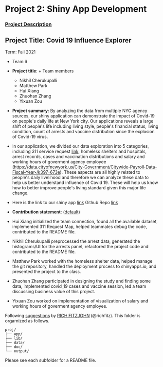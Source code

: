 # Project 2: Shiny App Development

### [Project Description](doc/project2_desc.md)


## Project Title: Covid 19 Influence Explorer
Term: Fall 2021

+ Team 6
+ **Project title**: + Team members
	+ Nikhil Cherukupalli
	+ Matthew Park
	+ Hui Xiang
	+ Zhuohan Zhang
	+ Yixuan Zou

+ **Project summary**: By analyzing the data from multiple NYC agency sources, our shiny application can demonstrate the impact of Covid-19 on people's daily life at New York city. Our applications reveals a large shift of people's life including living style, people's financial status, living condition, count of arrests and vaccine distribution since the explosion of Covid-19 virus.
+ In our application, we divided our data exploration into 5 categories, including 311 service request [link](https://data.cityofnewyork.us/Social-Services/311-Service-Requests-from-2010-to-Present/erm2-nwe9), homeless shelters and hospitals, arrest records, cases and vaccination distributions and salary and working hours of goverment agency employee (https://data.cityofnewyork.us/City-Government/Citywide-Payroll-Data-Fiscal-Year-/k397-673e). These aspects are all highly related to people's daily livelihood and therefore we can analyze these data to help us better understand influence of Covid 19. These will help us know how to better improve people's living standard given this major life change. 
+ Here is the link to our shiny app [link](https://matthewpark319.shinyapps.io/ADSProject2_Group6/)
Github Repo [link]()

+ **Contribution statement**: ([default](doc/a_note_on_contributions.md)) 
+ Hui Xiang initialized the team connection, found all the available dataset, implemented 311 Request Map, helped teammates debug the code, contributed to the README file.
+ Nikhil Cherukupalli preprocessed the arrest data, generated the histograms/UI for the arrests panel, refactored the project code and contributed to the README file.
+ Matthew Park worked with the homeless shelter data, helped manage the git repository, handled the deployment process to shinyapps.io, and presented the project to the class.
+ Zhuohan Zhang participated in designing the study and finding some data, implemented covid_19 cases and vaccine session, led a team discussing business value of this project.
+ Yixuan Zou worked on implementation of visualization of salary and working hours of goverment agency employee. 

Following [suggestions](http://nicercode.github.io/blog/2013-04-05-projects/) by [RICH FITZJOHN](http://nicercode.github.io/about/#Team) (@richfitz). This folder is orgarnized as follows.

```
proj/
├── app/
├── lib/
├── data/
├── doc/
└── output/
```

Please see each subfolder for a README file.

